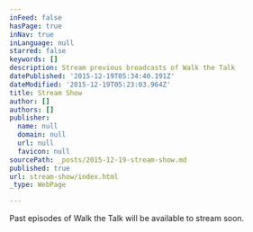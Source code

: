 ```yaml
---
inFeed: false
hasPage: true
inNav: true
inLanguage: null
starred: false
keywords: []
description: Stream previous broadcasts of Walk the Talk
datePublished: '2015-12-19T05:34:40.191Z'
dateModified: '2015-12-19T05:23:03.964Z'
title: Stream Show
author: []
authors: []
publisher:
  name: null
  domain: null
  url: null
  favicon: null
sourcePath: _posts/2015-12-19-stream-show.md
published: true
url: stream-show/index.html
_type: WebPage

---
```

Past episodes of Walk the Talk will be available to stream soon.